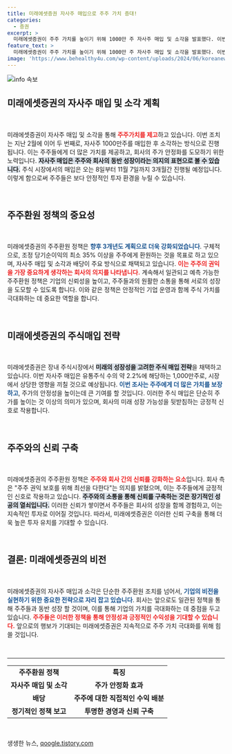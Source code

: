 ```yaml
---
title: 미래에셋증권 자사주 매입으로 주주 가치 증대!
categories:
  - 증권
excerpt: >
  미래에셋증권이 주주 가치를 높이기 위해 1000만 주 자사주 매입 및 소각을 발표했다. 이번 조치는 지난 2월에 이어 두 번째로, 주주와의 동반 성장을 목표로 한 일관된 환원 정책이 주목받고 있다!
feature_text: >
  미래에셋증권이 주주 가치를 높이기 위해 1000만 주 자사주 매입 및 소각을 발표했다. 이번 조치는 지난 2월에 이어 두 번째로, 주주와의 동반 성장을 목표로 한 일관된 환원 정책이 주목받고 있다!
image: 'https://www.behealthy4u.com/wp-content/uploads/2024/06/koreanews.jpg'
---
```


<p><img src="https://www.behealthy4u.com/wp-content/uploads/2024/06/koreanews.jpg" alt="info 속보" /></p>

<h2 data-ke-size="size26">미래에셋증권의 자사주 매입 및 소각 계획</h2>

<p data-ke-size="size16">&nbsp;</p>

<p data-ke-size="size16">미래에셋증권이 자사주 매입 및 소각을 통해 <b><span style="color: #ee2323;">주주가치를 제고</span></b>하고 있습니다. 이번 조치는 지난 2월에 이어 두 번째로, 자사주 1000만주를 매입한 후 소각하는 방식으로 진행됩니다. 이는 주주들에게 더 많은 가치를 제공하고, 회사의 주가 안정화를 도모하기 위한 노력입니다. <b><span style="background-color: #21538527;">자사주 매입은 주주와 회사의 동반 성장이라는 의지의 표현으로 볼 수 있습니다.</span></b> 주식 시장에서의 매입은 오는 8일부터 11월 7일까지 3개월간 진행될 예정입니다. 이렇게 함으로써 주주들은 보다 안정적인 투자 환경을 누릴 수 있습니다.</p>

<p data-ke-size="size16">&nbsp;</p>

<h2 data-ke-size="size26">주주환원 정책의 중요성</h2>

<p data-ke-size="size16">&nbsp;</p>

<p data-ke-size="size16">미래에셋증권의 주주환원 정책은 <b><span style="color: #1a5490;">향후 3개년도 계획으로 더욱 강화되었습니다</span></b>. 구체적으로, 조정 당기순이익의 최소 35% 이상을 주주에게 환원하는 것을 목표로 하고 있으며, 자사주 매입 및 소각과 배당이 주요 방식으로 채택되고 있습니다. <b><span style="color: #ee2323;">이는 주주의 권익을 가장 중요하게 생각하는 회사의 의지를 나타냅니다.</span></b> 계속해서 일관되고 예측 가능한 주주환원 정책은 기업의 신뢰성을 높이고, 주주들과의 원활한 소통을 통해 서로의 성장을 도모할 수 있도록 합니다. 이와 같은 정책은 안정적인 기업 운영과 함께 주식 가치를 극대화하는 데 중요한 역할을 합니다.</p>

<p data-ke-size="size16">&nbsp;</p>

<h2 data-ke-size="size26">미래에셋증권의 주식매입 전략</h2>

<p data-ke-size="size16">&nbsp;</p>

<p data-ke-size="size16">미래에셋증권은 장내 주식시장에서 <b><span style="background-color: #21538527;">미래의 성장성을 고려한 주식 매입 전략</span></b>을 채택하고 있습니다. 이번 자사주 매입은 유통주식 수의 약 2.2%에 해당하는 1,000만주로, 시장에서 상당한 영향을 끼칠 것으로 예상됩니다. <b><span style="color: #1a5490;">이번 조사는 주주에게 더 많은 가치를 보장하고</span></b>, 주가의 안정성을 높이는데 큰 기여를 할 것입니다. 이러한 주식 매입은 단순히 주가를 높이는 것 이상의 의미가 있으며, 회사의 미래 성장 가능성을 뒷받침하는 긍정적 신호로 작용합니다.</p>

<p data-ke-size="size16">&nbsp;</p>

<h2 data-ke-size="size26">주주와의 신뢰 구축</h2>

<p data-ke-size="size16">&nbsp;</p>

<p data-ke-size="size16">미래에셋증권의 주주환원 정책은 <b><span style="color: #ee2323;">주주와 회사 간의 신뢰를 강화하는 요소</span></b>입니다. 회사 측은 "주주 권익 보호를 위해 최선을 다한다"는 의지를 밝혔으며, 이는 주주들에게 긍정적인 신호로 작용하고 있습니다. <b><span style="background-color: #21538527;">주주와의 소통을 통해 신뢰를 구축하는 것은 장기적인 성공의 열쇠입니다.</span></b> 이러한 신뢰가 쌓이면서 주주들은 회사의 성장을 함께 경험하고, 이는 지속적인 투자로 이어질 것입니다. 따라서, 미래에셋증권은 이러한 신뢰 구축을 통해 더욱 높은 투자 유치를 기대할 수 있습니다.</p>

<p data-ke-size="size16">&nbsp;</p>

<h2 data-ke-size="size26">결론: 미래에셋증권의 비전</h2>

<p data-ke-size="size16">&nbsp;</p>

<p data-ke-size="size16">미래에셋증권의 자사주 매입과 소각은 단순한 주주환원 조치를 넘어서, <b><span style="color: #1a5490;">기업의 비전을 실현하기 위한 중요한 전략으로 자리 잡고 있습니다</span></b>. 회사는 앞으로도 일관된 정책을 통해 주주들과 동반 성장 할 것이며, 이를 통해 기업의 가치를 극대화하는 데 중점을 두고 있습니다. <b><span style="color: #ee2323;">주주들은 이러한 정책을 통해 안정성과 긍정적인 수익성을 기대할 수 있습니다.</span></b> 앞으로의 행보가 기대되는 미래에셋증권은 지속적으로 주주 가치 극대화를 위해 힘쓸 것입니다.</p>

<p data-ke-size="size16">&nbsp;</p>

<hr>

<table style="width: 100%; border-collapse: collapse;">
    <tr>
        <td style="text-align: center; height: 17px;"><b>주주환원 정책</b></td>
        <td style="text-align: center; height: 17px;"><b>특징</b></td>
    </tr>
    <tr>
        <td style="text-align: center; height: 17px;"><b>자사주 매입 및 소각</b></td>
        <td style="text-align: center; height: 17px;"><b>주가 안정화 효과</b></td>
    </tr>
    <tr>
        <td style="text-align: center; height: 17px;"><b>배당</b></td>
        <td style="text-align: center; height: 17px;"><b>주주에 대한 직접적인 수익 배분</b></td>
    </tr>
    <tr>
        <td style="text-align: center; height: 17px;"><b>정기적인 정책 보고</b></td>
        <td style="text-align: center; height: 17px;"><b>투명한 경영과 신뢰 구축</b></td>
    </tr>
</table>

<p data-ke-size="size16">&nbsp;</p>
생생한 뉴스, <a href="https://qoogle.tistory.com" rel="dofollow">qoogle.tistory.com</a>


